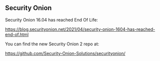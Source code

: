 ## Security Onion
Security Onion 16.04 has reached End Of Life:

https://blog.securityonion.net/2021/04/security-onion-1604-has-reached-end-of.html

You can find the new Security Onion 2 repo at:

https://github.com/Security-Onion-Solutions/securityonion/
